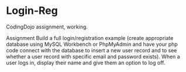 # Login-Reg
CodingDojo assignment, working.


Assignment
Build a full login/registration example (create appropriate database using MySQL Workbench or PhpMyAdmin and have your php code connect with the database to insert a new user record and to see whether a user record with specific email and password exists). When a user logs in, display their name and give them an option to log off.
